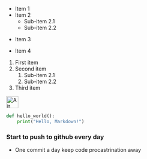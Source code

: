 * Item 1
* Item 2
    * Sub-item 2.1
    * Sub-item 2.2
- Item 3
+ Item 4

1. First item
2. Second item
    1. Sub-item 2.1
    2. Sub-item 2.2
3. Third item


<img src="https://meshery.io/assets/images/logos/meshery-logo" alt="Alt text for image" width="32" height="32">

```python
def hello_world():
    print("Hello, Markdown!")
```

### Start to push to github  every day
  - One commit a day keep code procastrination away

